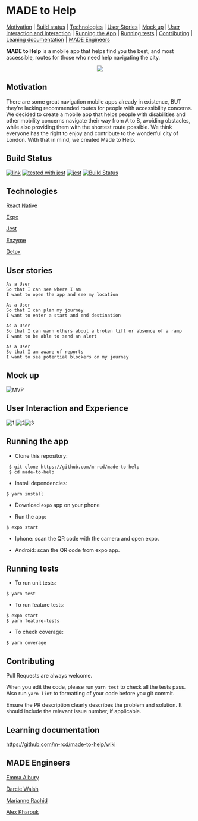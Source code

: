 # MADE to Help

[Motivation](#motivation) | [Build status](#build-status) | [Technologies](#technologies) | [User Stories](#user-stories) | [Mock up](#mock-up) | [User Interaction and Interaction](#experience) | [Running the App](#running-the-app) | [Running tests](#running-tests)  | [Contributing](#contributing) | [Leaning documentation](#documentation) | [MADE Engineers](#engineers)


**MADE to Help** is a mobile app that helps find you the best, and most accessible, routes for those who need  help navigating the city.

<p align="center">
<img src="./assets/images/MADEtoHelp!.JPG">
</p>

##  <a name="motivation">**Motivation**</a>

There are some great navigation mobile apps already in existence, BUT they’re lacking recommended routes for people with accessibility concerns. We decided to create a mobile app that helps people with disabilities and other mobility concerns navigate their way from A to B, avoiding obstacles, while also providing them with the shortest route possible. We think everyone has the right to enjoy and contribute to the wonderful city of London. With that in mind, we created Made to Help.

## Build Status

[![link](https://img.shields.io/badge/trello-board-green.svg)](https://trello.com/b/2cdiYIh2/made-to-help)
[![tested with jest](https://img.shields.io/badge/tested_with-jest-99424f.svg)](https://github.com/facebook/jest) [![jest](https://jestjs.io/img/jest-badge.svg)](https://github.com/facebook/jest)
[![Build Status](https://travis-ci.org/m-rcd/made-to-help.svg?branch=master)](https://travis-ci.org/m-rcd/made-to-help)


##  <a name="technologies">**Technologies**</a>


[React Native](https://facebook.github.io/react-native/)

[Expo](https://expo.io/)

[Jest](https://github.com/facebook/jest)

[Enzyme](https://github.com/airbnb/enzyme)

[Detox](https://github.com/wix/Detox)


##  <a name="user-stories">**User stories**</a>

```
As a User
So that I can see where I am
I want to open the app and see my location
```
```
As a User
So that I can plan my journey
I want to enter a start and end destination
```
```
As a User
So that I can warn others about a broken lift or absence of a ramp
I want to be able to send an alert
```
```
As a User
So that I am aware of reports
I want to see potential blockers on my journey
```

## <a name="mock-up">**Mock up**</a>

![MVP](./assets/images/MVP.png)

## <a name="experience">**User Interaction and Experience**</a>

![1](./assets/images/1.png)
![2](./assets/images/2p.png)![3](./assets/images/3p.png)

##  <a name="running-the-app">**Running the app**</a>


- Clone this repository:

```
 $ git clone https://github.com/m-rcd/made-to-help
 $ cd made-to-help
 ```

- Install dependencies:

```
$ yarn install
```

- Download `expo` app on your phone

- Run the app:

```
$ expo start
```
- Iphone: scan the QR code with the camera and open expo.

- Android: scan the QR code from expo app.

##  <a name="running-tests">**Running tests**</a>

- To run unit tests:

```
$ yarn test
```

- To run feature tests:

```
$ expo start
$ yarn feature-tests
```

- To check coverage:

```
$ yarn coverage
```

##  <a name="contributing">**Contributing**</a>

Pull Requests are always welcome.

When you edit the code, please run `yarn test` to check all the tests pass. Also run `yarn lint` to formatting of your code before you git commit.

Ensure the PR description clearly describes the problem and solution. It should include the relevant issue number, if applicable.


## <a name="documentation">**Learning documentation**</a>


https://github.com/m-rcd/made-to-help/wiki



## <a name="engineers">**MADE Engineers**</a>

[Emma Albury][1]

[Darcie Walsh][2]

[Marianne Rachid][3]

[Alex Kharouk][4]

[1]: https://github.com/emmaalbury
[2]: https://github.com/darciew
[3]: https://github.com/m-rcd
[4]: https://github.com/kharouk
